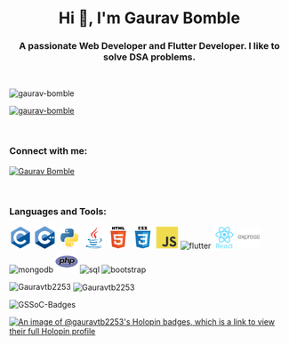 <h1 align="center">Hi 👋, I'm Gaurav Bomble</h1>
<h3 align="center">A passionate Web Developer and Flutter Developer. I like to solve DSA problems.</h3>

<br>
<p align="left"> <img src="https://komarev.com/ghpvc/?username=Gauravtb2253&label=Profile%20views&color=0e75b6&style=flat" alt="gaurav-bomble" /> </p>

<p align="left"> <a href="https://github.com/ryo-ma/github-profile-trophy"><img src="https://github-profile-trophy.vercel.app/?username=Gauravtb2253" alt="gaurav-bomble" /></a> </p>

<br>
<h3 align="left">Connect with me:</h3>
<p align="left">
<a href="https://linkedin.com/in/gaurav-bomble-787287229/" target="_blank"><img align="center" src="https://raw.githubusercontent.com/rahuldkjain/github-profile-readme-generator/master/src/images/icons/Social/linked-in-alt.svg" alt="Gaurav Bomble" height="30" width="40" /></a>
</p>

<br>
<h3 align="left">Languages and Tools:</h3>
<p align="left">
  <img src="https://raw.githubusercontent.com/devicons/devicon/master/icons/c/c-original.svg" alt="c" width="40" height="40"/>
  <img src="https://raw.githubusercontent.com/devicons/devicon/master/icons/cplusplus/cplusplus-original.svg" alt="cplusplus" width="40" height="40"/>
  <img src="https://raw.githubusercontent.com/devicons/devicon/master/icons/python/python-original.svg" alt "python" width="40" height="40"/>
  <img src="https://raw.githubusercontent.com/devicons/devicon/master/icons/java/java-original.svg" alt="java" width="40" height="40"/>
  <img src="https://raw.githubusercontent.com/devicons/devicon/master/icons/html5/html5-original-wordmark.svg" alt="html5" width="40" height="40"/>
  <img src="https://raw.githubusercontent.com/devicons/devicon/master/icons/css3/css3-original-wordmark.svg" alt="css3" width="40" height="40"/>
  <img src="https://raw.githubusercontent.com/devicons/devicon/master/icons/javascript/javascript-original.svg" alt="javascript" width="40" height="40"/>
  <img src="https://www.vectorlogo.zone/logos/flutterio/flutterio-icon.svg" alt="flutter" width="40" height="40"/>
  <img src="https://raw.githubusercontent.com/devicons/devicon/master/icons/react/react-original-wordmark.svg" alt="react" width="40" height="40"/>
  <img src="https://raw.githubusercontent.com/devicons/devicon/master/icons/express/express-original-wordmark.svg" alt="express" width="40" height="40"/>
  <img src="https://webassets.mongodb.com/_com_assets/cms/MongoDB_Logo_FullColorBlack_RGB-4td3yuxzjs.png" alt="mongodb" width="40" height="40"/>
  <img src="https://raw.githubusercontent.com/devicons/devicon/master/icons/php/php-original.svg" alt="php" width="40" height="40"/>
  <img src="https://www.vectorlogo.zone/logos/mysql/mysql-ar21.svg" alt="sql" width="40" height="40"/>
  <img src="https://getbootstrap.com/docs/5.0/assets/brand/bootstrap-social-logo.png" alt="bootstrap" width="40" height="40"/>
</p>


<p><img align="left" src="https://github-readme-stats.vercel.app/api/top-langs?username=Gauravtb2253&show_icons=true&locale=en&layout=compact" alt="Gauravtb2253" /></p>

<p>&nbsp;<img align="center" src="https://github-readme-stats.vercel.app/api?username=Gauravtb2253&show_icons=true&locale=en" alt="Gauravtb2253" /></p>

![GSSoC-Badges](https://gssoc-dymanic-badges.vercel.app/api/Gauravtb2253?year=2024Extd)

[![An image of @gauravtb2253's Holopin badges, which is a link to view their full Holopin profile](https://holopin.me/gauravtb2253)](https://holopin.io/@gauravtb2253)
